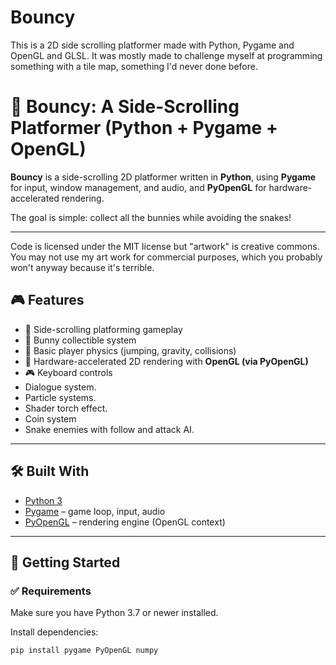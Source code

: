 # Bouncy
This is a 2D side scrolling platformer made with Python, Pygame and OpenGL and GLSL. It was mostly made to challenge myself at programming something with a tile map, something I'd never done before.

# 🐇 Bouncy: A Side-Scrolling Platformer (Python + Pygame + OpenGL)

**Bouncy** is a side-scrolling 2D platformer written in **Python**, using **Pygame** for input, window management, and audio, and **PyOpenGL** for hardware-accelerated rendering.

The goal is simple: collect all the bunnies while avoiding the snakes!

---

Code is licensed under the MIT license but "artwork" is creative commons. You may not use my art work for commercial purposes, which you probably won't anyway because it's terrible.

## 🎮 Features

- 🌟 Side-scrolling platforming gameplay
- 🐰 Bunny collectible system
- 🧠 Basic player physics (jumping, gravity, collisions)
- 🎨 Hardware-accelerated 2D rendering with **OpenGL (via PyOpenGL)**
- 🎮 Keyboard controls
- Dialogue system.
- Particle systems.
- Shader torch effect.
- Coin system
- Snake enemies with follow and attack AI.

---

## 🛠️ Built With

- [Python 3](https://www.python.org/)
- [Pygame](https://www.pygame.org/) – game loop, input, audio
- [PyOpenGL](http://pyopengl.sourceforge.net/) – rendering engine (OpenGL context)

---

## 🚀 Getting Started

### ✅ Requirements

Make sure you have Python 3.7 or newer installed.

Install dependencies:

```bash
pip install pygame PyOpenGL numpy
